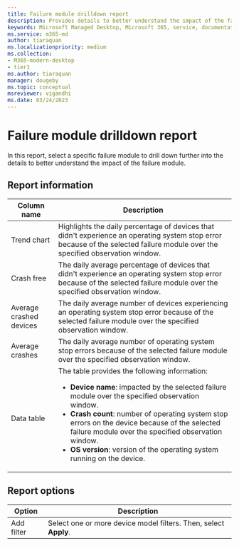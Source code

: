 ```yaml
---
title: Failure module drilldown report
description: Provides details to better understand the impact of the failure module. 
keywords: Microsoft Managed Desktop, Microsoft 365, service, documentation
ms.service: m365-md
author: tiaraquan
ms.localizationpriority: medium
ms.collection: 
- M365-modern-desktop
- tier1
ms.author: tiaraquan
manager: dougeby
ms.topic: conceptual
msreviewer: vigandhi
ms.date: 03/24/2023
---
```


# Failure module drilldown report

In this report, select a specific failure module to drill down further into the details to better understand the impact of the failure module.

## Report information

| Column name | Description |
| ----- | ----- |
| Trend chart | Highlights the daily percentage of devices that didn't experience an operating system stop error because of the selected failure module over the specified observation window. |
| Crash free | The daily average percentage of devices that didn't experience an operating system stop error because of the selected failure module over the specified observation window. |
| Average crashed devices | The daily average number of devices experiencing an operating system stop error because of the selected failure module over the specified observation window. |
| Average crashes | The daily average number of operating system stop errors because of the selected failure module over the specified observation window. |
| Data table | The table provides the following information:<ul><li>**Device name**: impacted by the selected failure module over the specified observation window.</li><li>**Crash count**: number of operating system stop errors on the device because of the selected failure module over the specified observation window.</li><li>**OS version**: version of the operating system running on the device.</li></ul> |

## Report options

| Option | Description |
| ----- | ----- |
| Add filter | Select one or more device model filters. Then, select **Apply**. |
